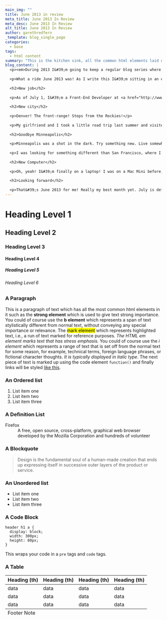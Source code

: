 ```yaml
---
main_img: ""
title: June 2013 in review
meta_title: June 2013 In Review
meta_desc: June 2013 In Review
alt_title: June 2013 In Review
author: garethredfern
_template: blog_single_page
categories:
  - base
tags:
  - html content
summary: "This is the kitchen sink, all the common html elements laid out for you to add styling, really helpful to make sure you don't miss any styles."
blog_content: |
  <p><em>During 2013 I&#39;m going to keep a regular blog series where I summarize what I&#39;ve been working on during the past month. I have reminders set on my calendar and everything, so I&#39;ll never miss one, right?</em></p>
  
  <p>What a ride June 2013 was! As I write this I&#39;m sitting in an empty apartment in Minneapolis, all my belongings having been packed up and shipped off to Denver a few days ago. I&#39;ll be there myself in 2 days.</p>
  
  <h2>New job</h2>
  
  <p>As of July 1, I&#39;m a Front-End Developer at <a href="http://www.qdigitalstudio.com/">Q Digital Studio</a> in Denver! Q is a small studio that develops <a href="http://brew.by/">Brew.by</a>(rails app), writes the web magazine&nbsp;<a href="http://themetaq.com/">Meta Q</a>&nbsp;(which if you&#39;re a designer/developer you should absolutely bookmark), and client work. I couldn&#39;t have asked to find a better company. They&#39;re a great group of people to work with and I&#39;m excited to get to the office and dig into more projects.</p>
  
  <h2>New city</h2>
  
  <p>Denver! The front-range! Steps from the Rockies!</p>
  
  <p>My girlfriend and I took a little road trip last summer and visited Colorado; half window-shopping for a new home and half just wanting to get the heck out of Minneapolis. We visited Boulder, Denver, and camped for a few days up in the Rockies. It was beautiful. We loved it and talked on the drive home about what steps we could make to move there. A year later, we&#39;re heading to Colorado for good.</p>
  
  <h2>Goodbye Minneapolis</h2>
  
  <p>Minneapolis was a shot in the dark. Try something new. Live somewhere completely different from where you&#39;re from. Get out of your comfort zone and start new in a place where you don&#39;t have any connections, or know anyone at all.</p>
  
  <p>I was looking for something different than San Francisco, where I had spent the last 12 years of my life, and Minneapolis certainly fit the bill. I&#39;m really grateful to have tried it out, but after 2 years of living here, I&#39;m happy to be headed back West. It wasn&#39;t a bad place, but it just never felt like &#39;home&#39; (It&#39;s not you, it&#39;s me (but really it&#39;s you)). See ya, Minneapolis.</p>
  
  <h2>New Computer</h2>
  
  <p>Oh, yeah! I&#39;m finally on a laptop! I was on a Mac Mini before, which was a great little machine. The only problem with the Mac Mini was that I was never able to go sit at a coffee shop and work for the day, or attend any local hackathons. I was always tied to my desk at home. I had money saved and was waiting for the new MacBook Air, so as soon as they were released last week, I went out and picked one up. It&#39;s super fast and light, but best of all, it&#39;s portable.</p>
  
  <h2>Looking forward</h2>
  
  <p>That&#39;s June 2013 for me! Really my best month yet. July is definitely going to be busy with a new job and a new city explore. I&#39;m excited about these new beginnings and for what the future will bring. Life is great.</p>
---
```






# Heading Level 1
## Heading Level 2
### Heading Level 3
#### Heading Level 4
##### Heading Level 5
###### Heading Level 6

### A Paragraph

This is a paragraph of text which has all the most common html elements in it such as the **strong element** which is used to give text strong importance. You could of course use the <b>b element</b> which represents a span of text stylistically different from normal text, without conveying any special importance or relevance. The <mark>mark element</mark> which represents highlighted text, i.e., a run of text marked for reference purposes. *The HTML em element marks text that has stress emphasis.* You could of course use the <i>i element</i> which represents a range of text that is set off from the normal text for some reason, for example, technical terms, foreign language phrases, or fictional character thoughts. <i>It is typically displayed in italic type</i>. The next piece of text is marked up using the code element `function()` and finally links will be styled [like this](https://developer.mozilla.org/en-US/docs/HTML/Element/a).
         
### An Ordered list

1. List item one
2. List item two
3. List item three

### A Definition List

<dl>
  <dt>Firefox</dt>
  <dd>A free, open source, cross-platform, graphical web browser
      developed by the Mozilla Corporation and hundreds of volunteer
  </dd>
</dl>

### A Blockquote

> Design is the fundamental soul of a human-made creation that ends
> up expressing itself in successive outer layers of the product or
> service.

### An Unordered list

* List item one
* List item two
* List item three

### A Code Block

    header h1 a { 
      display: block; 
      width: 300px; 
      height: 80px; 
    }

This wraps your code in a `pre` tags and `code` tags.

### A Table

<table>
  <thead>
    <tr>
      <th>Heading (th)</th>
      <th>Heading (th)</th>
      <th>Heading (th)</th>
      <th>Heading (th)</th>
    </tr>
  </thead>
  <tfoot>
    <tr>
      <td colspan="4">Footer Note</td>
    </tr> 
  </tfoot>
  <tbody>
    <tr>
      <td>data</td>
      <td>data</td>
      <td>data</td>
      <td>data</td>
    </tr>
    <tr>
      <td>data</td>
      <td>data</td>
      <td>data</td>
      <td>data</td>
    </tr>
    <tr>
      <td>data</td>
      <td>data</td>
      <td>data</td>
      <td>data</td>
    </tr>
  </tbody>
</table>

